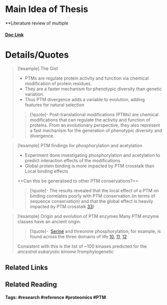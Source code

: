 # Main Idea of Thesis

**Literature review of multiple 

#### [Doc Link](https://www.sciencedirect.com/science/article/pii/S0959437X2200065X)

# Details/Quotes
> [!example] The Gist 
> - PTMs are regulate protein activity and function via chemical modification of protein residues.
> - They are a faster mechanism for phenotypic diversity than genetic variation.
> - Thus PTM divergence adds a variable to evolution, adding features for natural selection
> 
> >[!quote]-
> >Post-translational modifications (PTMs) are chemical modifications that can regulate the activity and function of proteins. From an evolutionary perspective, they also represent a fast mechanism for the generation of phenotypic diversity and divergence.

> [!example] PTM findings for phosphorylation and acetylation
> - Experiment done investigating phosphorylation and acetylation to predict interaction effects of the modifications
> - Global protein binding is more impacted by PTM crosstalk than Local binding effects
> 
> ==Can this be generalised to other PTM conservations?==
>
> > [!quote]-
> > The results revealed that the local effect of a PTM on binding correlates poorly with PTM conservation (in terms of sequence conservation) and that the global effect is heavily impacted by PTM crosstalk [33](https://scholar.google.com/scholar_lookup?title=Molecular%20dynamics%20shows%20complex%20interplay%20and%20long-range%20effects%20of%20post-translational%20modifications%20in%20yeast%20protein%20interactions&publication_year=2021&author=N.%20%C5%A0o%C5%A1tari%C4%87&author=V.%20van%20Noort))

> [!example] Origin and evolution of PTM enzymes 
> Many PTM enzyme classes have an ancient origin.
> 
> >[!quote]-
> > [Serine](https://www.sciencedirect.com/topics/biochemistry-genetics-and-molecular-biology/serine "Learn more about Serine from ScienceDirect's AI-generated Topic Pages") and threonine phosphorylation, for example, is found across the three domains of life [10](https://journals.plos.org/plosbiology/article?id=10.1371/journal.pbio.3000341), [11](https://www.nature.com/articles/s41579-019-0243-0), [12](https://www.nature.com/articles/s41597-020-0506-7)
> 
> Consistent with this is the list of ~100 kinases predicted for the *ancestral eukaryotic kinome* fromphylogenetic 




## Related Links

## Related Reading



#### Tags: #research #reference #proteomics #PTM 